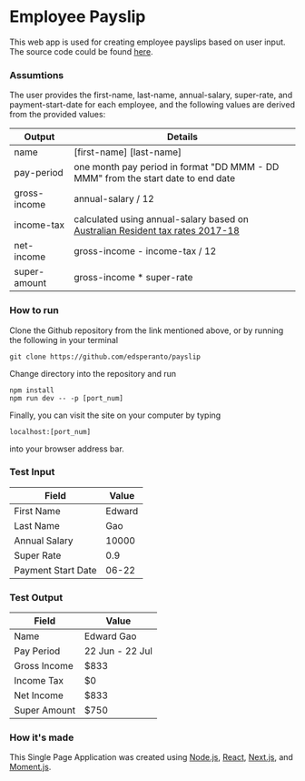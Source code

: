 # Employee Payslip

This web app is used for creating employee payslips based on user input. The source code could be found [here](https://github.com/edsperanto/payslip).

### Assumtions

The user provides the first-name, last-name, annual-salary, super-rate, and payment-start-date for each employee, and the following values are derived from the provided values:

| Output | Details |
| --- | --- |
| name | [first-name] [last-name] |
| pay-period | one month pay period in format "DD MMM - DD MMM" from the start date to end date |
| gross-income | annual-salary / 12 |
| income-tax | calculated using annual-salary based on [Australian Resident tax rates 2017-18](https://www.ato.gov.au/Rates/Individual-income-tax-rates/) |
| net-income | gross-income - income-tax / 12 |
| super-amount | gross-income * super-rate |

### How to run

Clone the Github repository from the link mentioned above, or by running the following in your terminal

```
git clone https://github.com/edsperanto/payslip
```

Change directory into the repository and run

```
npm install
npm run dev -- -p [port_num]
```

Finally, you can visit the site on your computer by typing

```
localhost:[port_num]
```

into your browser address bar.

### Test Input

| Field | Value |
| --- | --- |
| First Name | Edward |
| Last Name | Gao |
| Annual Salary | 10000 |
| Super Rate | 0.9 |
| Payment Start Date | 06-22 |

### Test Output

| Field | Value |
| --- | --- |
| Name | Edward Gao |
| Pay Period | 22 Jun - 22 Jul |
| Gross Income | $833 |
| Income Tax | $0 |
| Net Income | $833 |
| Super Amount | $750 |

### How it's made

This Single Page Application was created using [Node.js](https://nodejs.org/en/), [React](https://reactjs.org/), [Next.js](https://nextjs.org/), and [Moment.js](https://momentjs.com/).
